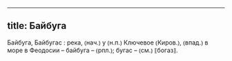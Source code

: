 
---
title: Байбуга
---
Байбуга, Байбугас
: река, ⦅нач.⦆ у ⦅н.п.⦆ Ключевое ⦅Киров.⦆, ⦅впад.⦆ в море в Феодосии – байбуга – ⦅рпл.⦆; бугас – ⦅см.⦆ ⟦богаз⟧.
